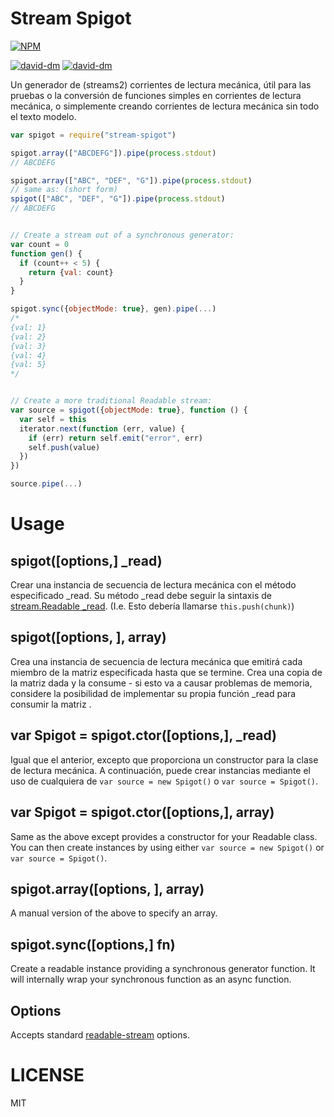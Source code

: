 Stream Spigot
=============

[![NPM](https://nodei.co/npm/stream-spigot.png)](https://nodei.co/npm/stream-spigot/)

[![david-dm](https://david-dm.org/brycebaril/node-stream-spigot.png)](https://david-dm.org/brycebaril/node-stream-spigot/)
[![david-dm](https://david-dm.org/brycebaril/node-stream-spigot/dev-status.png)](https://david-dm.org/brycebaril/node-stream-spigot#info=devDependencies/)


Un generador de (streams2) corrientes de lectura mecánica, útil para las pruebas o la conversión de funciones simples en corrientes de lectura mecánica, o simplemente creando corrientes de lectura mecánica sin todo el texto modelo.

```javascript
var spigot = require("stream-spigot")

spigot.array(["ABCDEFG"]).pipe(process.stdout)
// ABCDEFG

spigot.array(["ABC", "DEF", "G"]).pipe(process.stdout)
// same as: (short form)
spigot(["ABC", "DEF", "G"]).pipe(process.stdout)
// ABCDEFG


// Create a stream out of a synchronous generator:
var count = 0
function gen() {
  if (count++ < 5) {
    return {val: count}
  }
}

spigot.sync({objectMode: true}, gen).pipe(...)
/*
{val: 1}
{val: 2}
{val: 3}
{val: 4}
{val: 5}
*/


// Create a more traditional Readable stream:
var source = spigot({objectMode: true}, function () {
  var self = this
  iterator.next(function (err, value) {
    if (err) return self.emit("error", err)
    self.push(value)
  })
})

source.pipe(...)

```

Usage
=====

spigot([options,] _read)
---

Crear una instancia de secuencia de lectura mecánica con el método especificado _read. Su método _read debe seguir la sintaxis de [stream.Readable _read](http://nodejs.org/api/stream.html#stream_readable_read_size_1). (I.e. Esto debería llamarse `this.push(chunk)`)

spigot([options, ], array)
---

Crea una instancia de secuencia de lectura mecánica que emitirá cada miembro de la matriz especificada hasta que se termine. Crea una copia de la matriz dada y la consume - si esto va a causar problemas de memoria, considere la posibilidad de implementar su propia función _read para consumir la matriz .

var Spigot = spigot.ctor([options,], _read)
---

Igual que el anterior, excepto que proporciona un constructor para la clase de lectura mecánica. A continuación, puede crear instancias mediante el uso de cualquiera de `var source = new Spigot()` o `var source = Spigot()`.

var Spigot = spigot.ctor([options,], array)
---

Same as the above except provides a constructor for your Readable class. You can then create instances by using either `var source = new Spigot()` or `var source = Spigot()`.

spigot.array([options, ], array)
---

A manual version of the above to specify an array.


spigot.sync([options,] fn)
------------------------

Create a readable instance providing a synchronous generator function. It will internally wrap your synchronous function as an async function.

Options
-------

Accepts standard [readable-stream](http://npmjs.org/api/stream.html) options.

LICENSE
=======

MIT
